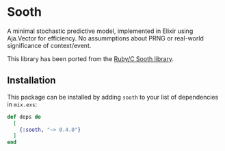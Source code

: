 # Sooth

A minimal stochastic predictive model, implemented in Elixir using Aja.Vector
for efficiency. No assummptions about PRNG or real-world significance of
context/event.

This library has been ported from the [Ruby/C Sooth library](https://github.com/kranzky/sooth).

## Installation

This package can be installed by adding `sooth` to your list of dependencies in `mix.exs`:

```elixir
def deps do
  [
    {:sooth, "~> 0.4.0"}
  ]
end
```
